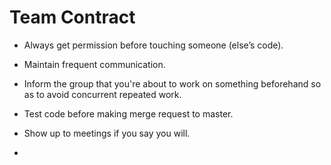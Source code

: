 Team Contract
=============

* Always get permission before touching someone (else’s code).
* Maintain frequent communication.
* Inform the group that you're about to work on something beforehand so as to avoid concurrent repeated work.
* Test code before making merge request to master.
* Show up to meetings if you say you will.

*
